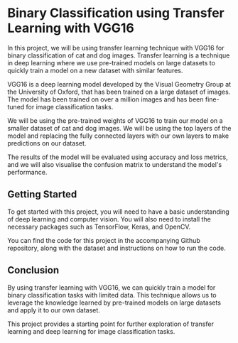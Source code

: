 <body>
  <h1>Binary Classification using Transfer Learning with VGG16</h1>
  <p>
    In this project, we will be using transfer learning technique with VGG16 for binary classification of cat and dog images. Transfer learning is a technique in deep learning where we use pre-trained models on large datasets to quickly train a model on a new dataset with similar features. 
  </p>
  <p>
    VGG16 is a deep learning model developed by the Visual Geometry Group at the University of Oxford, that has been trained on a large dataset of images. The model has been trained on over a million images and has been fine-tuned for image classification tasks. 
  </p>
  <p>
    We will be using the pre-trained weights of VGG16 to train our model on a smaller dataset of cat and dog images. We will be using the top layers of the model and replacing the fully connected layers with our own layers to make predictions on our dataset.
  </p>
  <p>
    The results of the model will be evaluated using accuracy and loss metrics, and we will also visualise the confusion matrix to understand the model's performance.
  </p>
  <h2>Getting Started</h2>
  <p>
    To get started with this project, you will need to have a basic understanding of deep learning and computer vision. You will also need to install the necessary packages such as TensorFlow, Keras, and OpenCV. 
  </p>
  <p>
    You can find the code for this project in the accompanying Github repository, along with the dataset and instructions on how to run the code.
  </p>
  <h2>Conclusion</h2>
  <p>
    By using transfer learning with VGG16, we can quickly train a model for binary classification tasks with limited data. This technique allows us to leverage the knowledge learned by pre-trained models on large datasets and apply it to our own dataset.
  </p>
  <p>
    This project provides a starting point for further exploration of transfer learning and deep learning for image classification tasks.
  </p>
</body>
</html>
